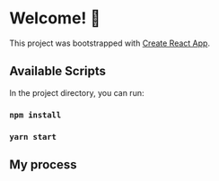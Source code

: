 # Welcome! 👋

This project was bootstrapped with [Create React App](https://github.com/facebook/create-react-app).

<!-- ### Screenshot

![](Screenshot_INSURE.png) -->

## Available Scripts

In the project directory, you can run:

### `npm install`

### `yarn start`

## My process

<!-- ### Built with

- CSS Grid and Flexbox
- Mobile-first workflow
- [React](https://reactjs.org/) - JS library

## Author

- Frontend Mentor - [@Alexandre-st](https://www.frontendmentor.io/profile/Alexandre-st)
- Twitter - [@a_saintprix](https://twitter.com/a_saintprix) -->
